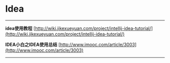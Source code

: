 # Idea

---

**idea使用教程**	[http://wiki.jikexueyuan.com/project/intellij-idea-tutorial/](http://wiki.jikexueyuan.com/project/intellij-idea-tutorial/)

**IDEA小白之IDEA使用总结**	[http://www.imooc.com/article/3003](http://www.imooc.com/article/3003)

---

